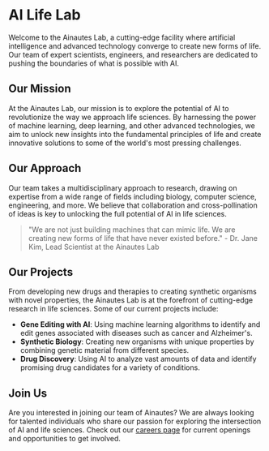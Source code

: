 <!--
Write me markdown content of website with wallpaper:

"A futuristic laboratory where Ainautes use AI and advanced technology to create new forms of life."

The header of the page should not be copy of the text but rather a real content of the website which is using this wallpaper.

- Feel free to use structure like headings, bullets, numbering, blockquotes, paragraphs, horizontal lines, etc.
- You can use formatting like bold or _italic_
- You can include UTF-8 emojis
- Links should be only #hash anchors (and you can refer to the document itself)
- Do not include images
-->

<!--font:Roboto-->

# AI Life Lab

Welcome to the Ainautes Lab, a cutting-edge facility where artificial intelligence and advanced technology converge to create new forms of life. Our team of expert scientists, engineers, and researchers are dedicated to pushing the boundaries of what is possible with AI.

## Our Mission

At the Ainautes Lab, our mission is to explore the potential of AI to revolutionize the way we approach life sciences. By harnessing the power of machine learning, deep learning, and other advanced technologies, we aim to unlock new insights into the fundamental principles of life and create innovative solutions to some of the world's most pressing challenges.

## Our Approach

Our team takes a multidisciplinary approach to research, drawing on expertise from a wide range of fields including biology, computer science, engineering, and more. We believe that collaboration and cross-pollination of ideas is key to unlocking the full potential of AI in life sciences.

> "We are not just building machines that can mimic life. We are creating new forms of life that have never existed before." - Dr. Jane Kim, Lead Scientist at the Ainautes Lab

## Our Projects

From developing new drugs and therapies to creating synthetic organisms with novel properties, the Ainautes Lab is at the forefront of cutting-edge research in life sciences. Some of our current projects include:

-   **Gene Editing with AI**: Using machine learning algorithms to identify and edit genes associated with diseases such as cancer and Alzheimer's.
-   **Synthetic Biology**: Creating new organisms with unique properties by combining genetic material from different species.
-   **Drug Discovery**: Using AI to analyze vast amounts of data and identify promising drug candidates for a variety of conditions.

## Join Us

Are you interested in joining our team of Ainautes? We are always looking for talented individuals who share our passion for exploring the intersection of AI and life sciences. Check out our [careers page](#) for current openings and opportunities to get involved.
